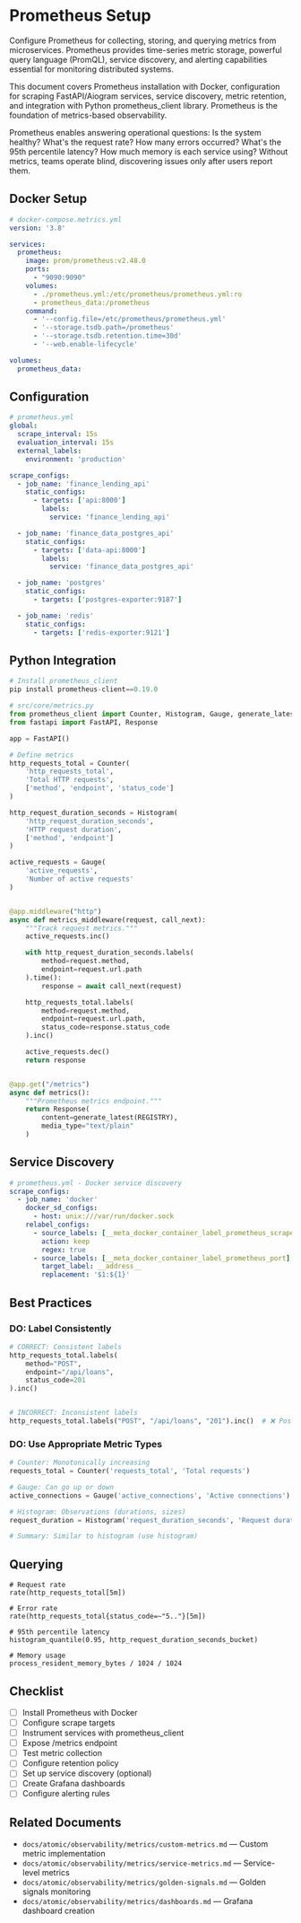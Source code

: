 # Prometheus Setup

Configure Prometheus for collecting, storing, and querying metrics from microservices. Prometheus provides time-series metric storage, powerful query language (PromQL), service discovery, and alerting capabilities essential for monitoring distributed systems.

This document covers Prometheus installation with Docker, configuration for scraping FastAPI/Aiogram services, service discovery, metric retention, and integration with Python prometheus_client library. Prometheus is the foundation of metrics-based observability.

Prometheus enables answering operational questions: Is the system healthy? What's the request rate? How many errors occurred? What's the 95th percentile latency? How much memory is each service using? Without metrics, teams operate blind, discovering issues only after users report them.

## Docker Setup

```yaml
# docker-compose.metrics.yml
version: '3.8'

services:
  prometheus:
    image: prom/prometheus:v2.48.0
    ports:
      - "9090:9090"
    volumes:
      - ./prometheus.yml:/etc/prometheus/prometheus.yml:ro
      - prometheus_data:/prometheus
    command:
      - '--config.file=/etc/prometheus/prometheus.yml'
      - '--storage.tsdb.path=/prometheus'
      - '--storage.tsdb.retention.time=30d'
      - '--web.enable-lifecycle'

volumes:
  prometheus_data:
```

## Configuration

```yaml
# prometheus.yml
global:
  scrape_interval: 15s
  evaluation_interval: 15s
  external_labels:
    environment: 'production'

scrape_configs:
  - job_name: 'finance_lending_api'
    static_configs:
      - targets: ['api:8000']
        labels:
          service: 'finance_lending_api'

  - job_name: 'finance_data_postgres_api'
    static_configs:
      - targets: ['data-api:8000']
        labels:
          service: 'finance_data_postgres_api'

  - job_name: 'postgres'
    static_configs:
      - targets: ['postgres-exporter:9187']

  - job_name: 'redis'
    static_configs:
      - targets: ['redis-exporter:9121']
```

## Python Integration

```python
# Install prometheus_client
pip install prometheus-client==0.19.0
```

```python
# src/core/metrics.py
from prometheus_client import Counter, Histogram, Gauge, generate_latest, REGISTRY
from fastapi import FastAPI, Response

app = FastAPI()

# Define metrics
http_requests_total = Counter(
    'http_requests_total',
    'Total HTTP requests',
    ['method', 'endpoint', 'status_code']
)

http_request_duration_seconds = Histogram(
    'http_request_duration_seconds',
    'HTTP request duration',
    ['method', 'endpoint']
)

active_requests = Gauge(
    'active_requests',
    'Number of active requests'
)


@app.middleware("http")
async def metrics_middleware(request, call_next):
    """Track request metrics."""
    active_requests.inc()

    with http_request_duration_seconds.labels(
        method=request.method,
        endpoint=request.url.path
    ).time():
        response = await call_next(request)

    http_requests_total.labels(
        method=request.method,
        endpoint=request.url.path,
        status_code=response.status_code
    ).inc()

    active_requests.dec()
    return response


@app.get("/metrics")
async def metrics():
    """Prometheus metrics endpoint."""
    return Response(
        content=generate_latest(REGISTRY),
        media_type="text/plain"
    )
```

## Service Discovery

```yaml
# prometheus.yml - Docker service discovery
scrape_configs:
  - job_name: 'docker'
    docker_sd_configs:
      - host: unix:///var/run/docker.sock
    relabel_configs:
      - source_labels: [__meta_docker_container_label_prometheus_scrape]
        action: keep
        regex: true
      - source_labels: [__meta_docker_container_label_prometheus_port]
        target_label: __address__
        replacement: '$1:${1}'
```

## Best Practices

### DO: Label Consistently

```python
# CORRECT: Consistent labels
http_requests_total.labels(
    method="POST",
    endpoint="/api/loans",
    status_code=201
).inc()


# INCORRECT: Inconsistent labels
http_requests_total.labels("POST", "/api/loans", "201").inc()  # ❌ Positional
```

### DO: Use Appropriate Metric Types

```python
# Counter: Monotonically increasing
requests_total = Counter('requests_total', 'Total requests')

# Gauge: Can go up or down
active_connections = Gauge('active_connections', 'Active connections')

# Histogram: Observations (durations, sizes)
request_duration = Histogram('request_duration_seconds', 'Request duration')

# Summary: Similar to histogram (use histogram)
```

## Querying

```promql
# Request rate
rate(http_requests_total[5m])

# Error rate
rate(http_requests_total{status_code=~"5.."}[5m])

# 95th percentile latency
histogram_quantile(0.95, http_request_duration_seconds_bucket)

# Memory usage
process_resident_memory_bytes / 1024 / 1024
```

## Checklist

- [ ] Install Prometheus with Docker
- [ ] Configure scrape targets
- [ ] Instrument services with prometheus_client
- [ ] Expose /metrics endpoint
- [ ] Test metric collection
- [ ] Configure retention policy
- [ ] Set up service discovery (optional)
- [ ] Create Grafana dashboards
- [ ] Configure alerting rules

## Related Documents

- `docs/atomic/observability/metrics/custom-metrics.md` — Custom metric implementation
- `docs/atomic/observability/metrics/service-metrics.md` — Service-level metrics
- `docs/atomic/observability/metrics/golden-signals.md` — Golden signals monitoring
- `docs/atomic/observability/metrics/dashboards.md` — Grafana dashboard creation
